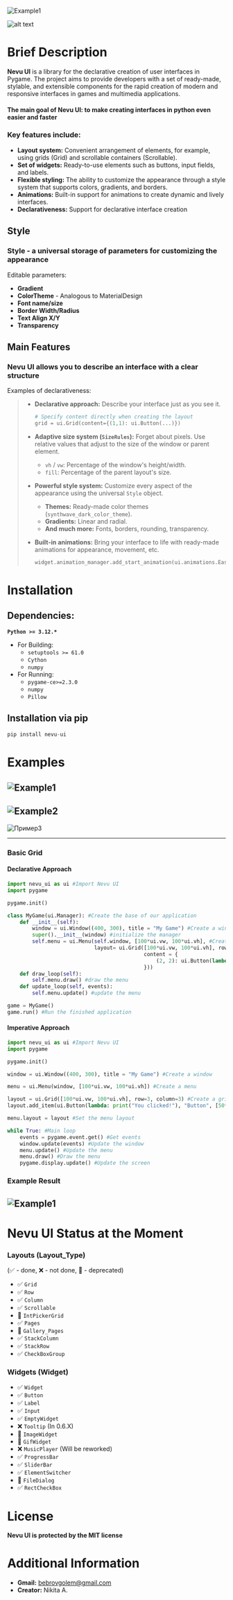 ![Example1](assets/title.png)

![alt text](https://img.shields.io/badge/License:-MIT-orange.svg)


# Brief Description
**Nevu UI** is a library for the declarative creation of user interfaces in Pygame. The project aims to provide developers with a set of ready-made, stylable, and extensible components for the rapid creation of modern and responsive interfaces in games and multimedia applications.

#### The main goal of Nevu UI: to make creating interfaces in python even easier and faster

### Key features include:
*   **Layout system:** Convenient arrangement of elements, for example, using grids (Grid) and scrollable containers (Scrollable).
*   **Set of widgets:** Ready-to-use elements such as buttons, input fields, and labels.
*   **Flexible styling:** The ability to customize the appearance through a style system that supports colors, gradients, and borders.
*   **Animations:** Built-in support for animations to create dynamic and lively interfaces.
*   **Declarativeness:** Support for declarative interface creation

## Style

### Style - a universal storage of parameters for customizing the appearance
Editable parameters:

* **Gradient**
* **ColorTheme** - Analogous to MaterialDesign
* **Font name/size**
* **Border Width/Radius**
* **Text Align X/Y**
* **Transparency**

## Main Features

### Nevu UI allows you to describe an interface with a clear structure

Examples of declarativeness:
> *   **Declarative approach:** Describe your interface just as you see it.
>     ```python
>     # Specify content directly when creating the layout
>     grid = ui.Grid(content={(1,1): ui.Button(...)})
>     ```
>
> *   **Adaptive size system (`SizeRules`):** Forget about pixels. Use relative values that adjust to the size of the window or parent element.
>     *   `vh` / `vw`: Percentage of the window's height/width.
>     *   `fill`: Percentage of the parent layout's size.
> *   **Powerful style system:** Customize every aspect of the appearance using the universal `Style` object.
>     *   **Themes:** Ready-made color themes (`synthwave_dark_color_theme`).
>     *   **Gradients:** Linear and radial.
>     *   **And much more:** Fonts, borders, rounding, transparency.
>
> *   **Built-in animations:** Bring your interface to life with ready-made animations for appearance, movement, etc.
>     ```python
>     widget.animation_manager.add_start_animation(ui.animations.EaseOut(...))
>     ```

# Installation
  ## Dependencies:
  **```Python >= 3.12.*```**
  * For Building:
    * ```setuptools >= 61.0```
    * ```Cython```
    * ```numpy```
  * For Running:
    * ```pygame-ce>=2.3.0```
    * ```numpy```
    * ```Pillow```
 ## Installation via pip
 ```python
 pip install nevu-ui
 ```

# Examples
![Example1](assets/test_grid.png)
---
![Example2](assets/test_main.png)
---
![Пример3](assets/showcase.gif)

---
### Basic Grid
#### Declarative Approach
```python
import nevu_ui as ui #Import Nevu UI
import pygame

pygame.init()

class MyGame(ui.Manager): #Create the base of our application
    def __init__(self):
        window = ui.Window((400, 300), title = "My Game") #Create a window
        super().__init__(window) #initialize the manager
        self.menu = ui.Menu(self.window, [100*ui.vw, 100*ui.vh], #Create a menu
                            layout= ui.Grid([100*ui.vw, 100*ui.vh], row=3, column=3, #Create a grid layout
                                            content = {
                                                (2, 2): ui.Button(lambda: print("You clicked!"), "Button", [50*ui.fill,33*ui.fill]) #Create a button
                                            }))
    def draw_loop(self):
        self.menu.draw() #draw the menu
    def update_loop(self, events):
        self.menu.update() #update the menu

game = MyGame()
game.run() #Run the finished application
```
#### Imperative Approach
```python
import nevu_ui as ui #Import Nevu UI
import pygame

pygame.init()

window = ui.Window((400, 300), title = "My Game") #Create a window

menu = ui.Menu(window, [100*ui.vw, 100*ui.vh]) #Create a menu

layout = ui.Grid([100*ui.vw, 100*ui.vh], row=3, column=3) #Create a grid layout
layout.add_item(ui.Button(lambda: print("You clicked!"), "Button", [50*ui.fill,33*ui.fill]), x = 2, y = 2) #Create a button

menu.layout = layout #Set the menu layout

while True: #Main loop
    events = pygame.event.get() #Get events
    window.update(events) #Update the window
    menu.update() #Update the menu
    menu.draw() #Draw the menu
    pygame.display.update() #Update the screen

```


### Example Result
![Example1](assets/result.png)
---
# Nevu UI Status at the Moment

### **Layouts (Layout_Type)**

(✅ - done, ❌ - not done, 💾 - deprecated)

*   ✅ `Grid`
*   ✅ `Row`
*   ✅ `Column`
*   ✅ `Scrollable`
*   💾 `IntPickerGrid`
*   ✅ `Pages`
*   💾 `Gallery_Pages`
*   ✅ `StackColumn`
*   ✅ `StackRow`
*   ✅ `CheckBoxGroup`

### **Widgets (Widget)**

*   ✅ `Widget`
*   ✅ `Button`
*   ✅ `Label`
*   ✅ `Input`
*   ✅ `EmptyWidget`
*   ❌ `Tooltip` (In 0.6.X)
*   💾 `ImageWidget`
*   💾 `GifWidget`
*   ❌ `MusicPlayer` (Will be reworked)
*   ✅ `ProgressBar`
*   ✅ `SliderBar`
*   ✅ `ElementSwitcher`
*   💾 `FileDialog`
*   ✅ `RectCheckBox`

# License

**Nevu UI is protected by the MIT license**

# Additional Information

* **Gmail:** bebrovgolem@gmail.com
* **Creator:** Nikita A.